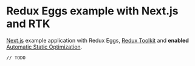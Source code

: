# Redux Eggs example with Next.js and RTK

[Next.js](https://nextjs.org/) example application with Redux Eggs,
[Redux Toolkit](https://redux-toolkit.js.org/) and **enabled**
[Automatic Static Optimization](https://nextjs.org/docs/advanced-features/automatic-static-optimization).

`// TODO`
